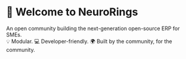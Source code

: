 # 👋 Welcome to NeuroRings
An open community building the next-generation open-source ERP for SMEs.  
💡 Modular. 💻 Developer-friendly. 🌍 Built by the community, for the community.
